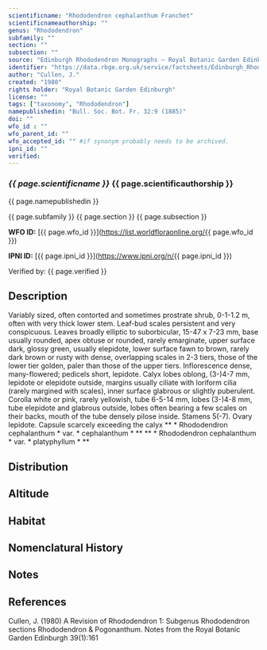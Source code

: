 ```yaml
---
scientificname: "Rhododendron cephalanthum Franchet"
scientificnameauthorship: ""
genus: "Rhododendron"
subfamily: ""
section: ""
subsection: ""
source: "Edinburgh Rhododendron Monographs – Royal Botanic Garden Edinburgh"
identifier: "https://data.rbge.org.uk/service/factsheets/Edinburgh_Rhododendron_Monographs.xhtml"
author: "Cullen, J."
created: "1980"
rights holder: "Royal Botanic Garden Edinburgh"
license: ""
tags: ["taxonomy", "Rhododendron"]
namepublishedin: "Bull. Soc. Bot. Fr. 32:9 (1885)"
doi: ""
wfo_id : ""
wfo_parent_id: ""
wfo_accepted_id: "" #if synonym probably needs to be archived.                      
ipni_id: ""
verified:
---
```

### _{{ page.scientificname }}_ {{ page.scientificauthorship }}
 {{ page.namepublishedin }}

{{ page.subfamily }} {{ page.section }} {{ page.subsection }}

**WFO ID:** [{{ page.wfo_id }}](https://list.worldfloraonline.org/{{ page.wfo_id }})

**IPNI ID:** [{{ page.ipni_id }}](https://www.ipni.org/n/{{ page.ipni_id }})

Verified by: {{ page.verified }}



## Description
Variably sized, often contorted and sometimes prostrate shrub, 0-1-1.2 m, often with very thick lower stem. Leaf-bud scales persistent and very conspicuous. Leaves broadly elliptic to suborbicular, 15-47 x 7-23 mm, base usually rounded, apex obtuse or rounded, rarely emarginate, upper surface dark, glossy green, usually elepidote, lower surface fawn to brown, rarely dark brown or rusty with dense, overlapping scales in 2-3 tiers, those of the lower tier golden, paler than those of the upper tiers. Inflorescence dense, many-flowered; pedicels short, lepidote. Calyx lobes oblong, (3-)4-7 mm, lepidote or elepidote outside, margins usually ciliate with loriform cilia (rarely margined with scales), inner surface glabrous or slightly puberulent. Corolla white or pink, rarely yellowish, tube 6-5-14 mm, lobes (3-)4-8 mm, tube elepidote and glabrous outside, lobes often bearing a few scales on their backs, mouth of the tube densely pilose inside. Stamens 5(-7). Ovary lepidote. Capsule scarcely exceeding the calyx ** * Rhododendron cephalanthum * var. * cephalanthum * ** ** * Rhododendron cephalanthum * var. * platyphyllum * **

## Distribution


## Altitude


## Habitat


## Nomenclatural History

                       
## Notes


## References

Cullen, J. (1980) A Revision of Rhododendron 1: Subgenus Rhododendron sections Rhododendron & Pogonanthum. Notes from the Royal Botanic Garden Edinburgh 39(1):161
